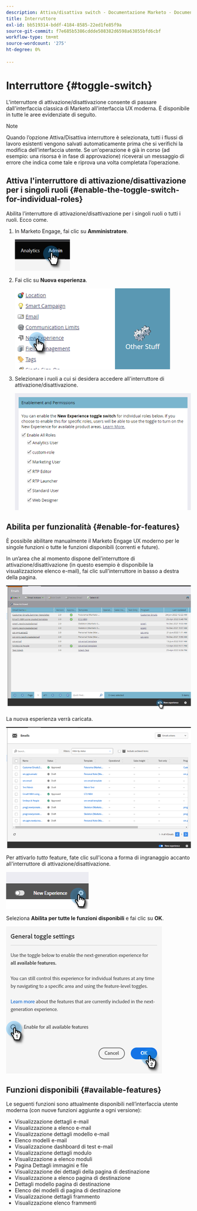```yaml
---
description: Attiva/disattiva switch - Documentazione Marketo - Documentazione del prodotto
title: Interruttore
exl-id: bb519314-bddf-4184-8585-22ed1fe85f9a
source-git-commit: f7e685b5386cddde508382d6598a63855bfd6cbf
workflow-type: tm+mt
source-wordcount: '275'
ht-degree: 0%

---
```


# Interruttore {#toggle-switch}

L&#39;interruttore di attivazione/disattivazione consente di passare dall&#39;interfaccia classica di Marketo all&#39;interfaccia UX moderna. È disponibile in tutte le aree evidenziate di seguito.

>[!NOTE]
>
>Quando l’opzione Attiva/Disattiva interruttore è selezionata, tutti i flussi di lavoro esistenti vengono salvati automaticamente prima che si verifichi la modifica dell’interfaccia utente. Se un&#39;operazione è già in corso (ad esempio: una risorsa è in fase di approvazione) riceverai un messaggio di errore che indica come tale e riprova una volta completata l’operazione.

## Attiva l&#39;interruttore di attivazione/disattivazione per i singoli ruoli {#enable-the-toggle-switch-for-individual-roles}

Abilita l’interruttore di attivazione/disattivazione per i singoli ruoli o tutti i ruoli. Ecco come.

1. In Marketo Engage, fai clic su **Amministratore**.

   ![](assets/toggle-switch-1.png)

1. Fai clic su **Nuova esperienza**.

   ![](assets/toggle-switch-2.png)

1. Selezionare i ruoli a cui si desidera accedere all&#39;interruttore di attivazione/disattivazione.

   ![](assets/toggle-switch-3.png)

## Abilita per funzionalità {#enable-for-features}

È possibile abilitare manualmente il Marketo Engage UX moderno per le singole funzioni o tutte le funzioni disponibili (correnti e future).

In un’area che al momento dispone dell’interruttore di attivazione/disattivazione (in questo esempio è disponibile la visualizzazione elenco e-mail), fai clic sull’interruttore in basso a destra della pagina.

![](assets/toggle-switch-4.png)

La nuova esperienza verrà caricata.

![](assets/toggle-switch-5.png)

Per attivarlo _tutto_ feature, fate clic sull&#39;icona a forma di ingranaggio accanto all&#39;interruttore di attivazione/disattivazione.

![](assets/toggle-switch-6.png)

Seleziona **Abilita per tutte le funzioni disponibili** e fai clic su **OK**.

![](assets/toggle-switch-7.png)

## Funzioni disponibili {#available-features}

Le seguenti funzioni sono attualmente disponibili nell’interfaccia utente moderna (con nuove funzioni aggiunte a ogni versione):

* Visualizzazione dettagli e-mail
* Visualizzazione a elenco e-mail
* Visualizzazione dettagli modello e-mail
* Elenco modelli e-mail
* Visualizzazione dashboard di test e-mail
* Visualizzazione dettagli modulo
* Visualizzazione a elenco moduli
* Pagina Dettagli immagini e file
* Visualizzazione dei dettagli della pagina di destinazione
* Visualizzazione a elenco pagina di destinazione
* Dettagli modello pagina di destinazione
* Elenco dei modelli di pagina di destinazione
* Visualizzazione dettagli frammento
* Visualizzazione elenco frammenti



